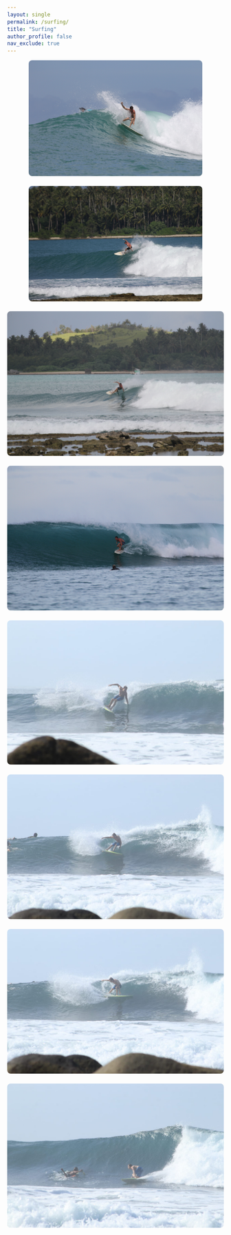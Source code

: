 ```yaml
---
layout: single
permalink: /surfing/
title: "Surfing"
author_profile: false
nav_exclude: true
---
```


<div style="display: flex; gap: 20px; flex-wrap: wrap; justify-content: center;">

  <div style="flex: 1; min-width: 300px; text-align: center;">
    <img src="/images/sumatra1.JPG" alt="arg2" style="max-width: 80%; height: auto; border-radius: 8px;">
  </div>

  <div style="flex: 1; min-width: 300px; text-align: center;">
    <img src="/images/sumatra2.JPG" alt="Yosemite" style="max-width: 80%; height: auto; border-radius: 8px;">
  </div>
  
  <div style="flex: 1; min-width: 300px; text-align: center;">
    <img src="/images/sumatra3.JPG" alt="Longs Peak" style="max-width: 100%; height: auto; border-radius: 8px;">
  </div>
  
  <div style="flex: 1; min-width: 300px; text-align: center;">
    <img src="/images/sumatra4.JPG" alt="Indian Creek" style="max-width: 100%; height: auto; border-radius: 8px;">
  </div>
  
  <div style="flex: 1; min-width: 300px; text-align: center;">
    <img src="/images/elsal1.JPG" alt="Indian Creek" style="max-width: 100%; height: auto; border-radius: 8px;">
  </div>
  
  <div style="flex: 1; min-width: 300px; text-align: center;">
    <img src="/images/elsal2.JPG" alt="Indian Creek" style="max-width: 100%; height: auto; border-radius: 8px;">
  </div>
  
  <div style="flex: 1; min-width: 300px; text-align: center;">
    <img src="/images/elsal3.JPG" alt="Indian Creek" style="max-width: 100%; height: auto; border-radius: 8px;">
  </div>
  
  <div style="flex: 1; min-width: 300px; text-align: center;">
    <img src="/images/elsal4.JPG" alt="Indian Creek" style="max-width: 100%; height: auto; border-radius: 8px;">
  </div>

</div>
